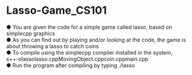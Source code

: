 # Lasso-Game_CS101<br>
● You are given the code for a simple game called ​lasso​, based on simplecpp graphics<br>
● As you can find out by playing and/or looking at the code, the game is about throwing a
lasso to catch coins<br>
● To compile using the simplecpp compiler installed in the system,<br>
s++-olassolasso.cppMovingObject.cppcoin.cppmain.cpp<br>
● Run the program after compiling by typing ​./lasso

